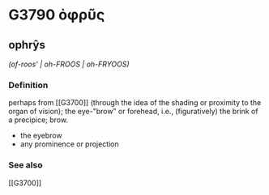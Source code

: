 # G3790 ὀφρῦς

## ophrŷs

_(of-roos' | oh-FROOS | oh-FRYOOS)_

### Definition

perhaps from [[G3700]] (through the idea of the shading or proximity to the organ of vision); the eye-"brow" or forehead, i.e., (figuratively) the brink of a precipice; brow.

- the eyebrow
- any prominence or projection

### See also

[[G3700]]

